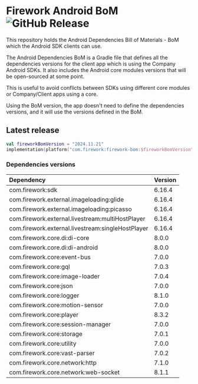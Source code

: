 # Firework Android BoM ![GitHub Release](https://img.shields.io/github/v/release/loopsocial/firework-android-bom?label=GitHub%20Release&color=%2399CC00)

This repository holds the Android Dependencies Bill of Materials - BoM which the Android SDK clients can use.

The Android Dependencies BoM is a Gradle file that defines all the dependencies versions for the client app which is using the Company Android SDKs.
It also includes the Android core modules versions that will be open-sourced at some point.

This is useful to avoid conflicts between SDKs using different core modules or Company/Client apps using a core.

Using the BoM version, the app doesn't need to define the dependencies versions, and it will use the versions defined in the BoM.

## Latest release

```kotlin
val fireworkBomVersion = "2024.11.21"
implementation(platform("com.firework:firework-bom:$fireworkBomVersion"))
```

### Dependencies versions

| Dependency                                        | Version |
|:--------------------------------------------------|:--------|
| com.firework:sdk                                  | 6.16.4  |
| com.firework.external.imageloading:glide          | 6.16.4  |
| com.firework.external.imageloading:picasso        | 6.16.4  |
| com.firework.external.livestream:multiHostPlayer  | 6.16.4  |
| com.firework.external.livestream:singleHostPlayer | 6.16.4  |
| com.firework.core.di:di-core                      | 8.0.0   |
| com.firework.core.di:di-android                   | 8.0.0   |
| com.firework.core:event-bus                       | 7.0.0   |
| com.firework.core:gql                             | 7.0.3   |
| com.firework.core:image-loader                    | 7.0.4   |
| com.firework.core:json                            | 7.0.0   |
| com.firework.core:logger                          | 8.1.0   |
| com.firework.core:motion-sensor                   | 7.0.0   |
| com.firework.core:player                          | 8.3.2   |
| com.firework.core:session-manager                 | 7.0.0   |
| com.firework.core:storage                         | 7.0.1   |
| com.firework.core:utility                         | 7.0.0   |
| com.firework.core:vast-parser                     | 7.0.2   |
| com.firework.core.network:http                    | 7.1.0   |
| com.firework.core.network:web-socket              | 8.1.1   |
